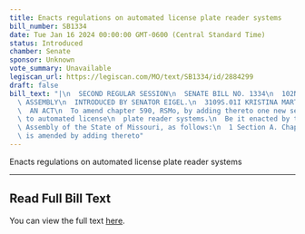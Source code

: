 ```yaml
---
title: Enacts regulations on automated license plate reader systems
bill_number: SB1334
date: Tue Jan 16 2024 00:00:00 GMT-0600 (Central Standard Time)
status: Introduced
chamber: Senate
sponsor: Unknown
vote_summary: Unavailable
legiscan_url: https://legiscan.com/MO/text/SB1334/id/2884299
draft: false
bill_text: "|\n  SECOND REGULAR SESSION\n  SENATE BILL NO. 1334\n  102ND GENERA L\
  \ ASSEMBLY\n  INTRODUCED BY SENATOR EIGEL.\n  3109S.01I KRISTINA MARTIN, Secretary\n\
  \  AN ACT\n  To amend chapter 590, RSMo, by adding thereto one new section relating\
  \ to automated license\n  plate reader systems.\n  Be it enacted by the General\
  \ Assembly of the State of Missouri, as follows:\n  1 Section A. Chapter 590, RSMo,\
  \ is amended by adding thereto"
---
```

Enacts regulations on automated license plate reader systems

---

## Read Full Bill Text

You can view the full text [here](https://legiscan.com/MO/text/SB1334/id/2884299).

